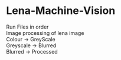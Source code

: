# Lena-Machine-Vision
Run Files in order  
Image processing of lena image  
Colour -> GreyScale  
Greyscale -> Blurred  
Blurred -> Processed  
